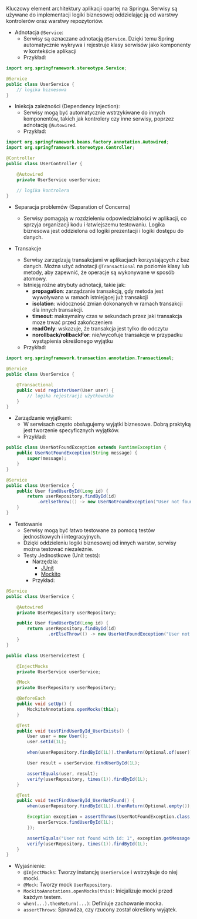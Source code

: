 Kluczowy element architektury aplikacji opartej na Springu.
Serwisy są używane do implementacji logiki biznesowej oddzielając ją od warstwy kontrolerów oraz warstwy repozytoriów.

- Adnotacja `@Service`:
	- Serwisy są oznaczane adnotacją `@Service`. Dzięki temu Spring automatycznie wykrywa i rejestruje klasy serwisów jako komponenty w kontekście aplikacji
	- Przykład:
```java
import org.springframework.stereotype.Service;

@Service
public class UserService {
    // logika biznesowa
}
```

- Iniekcja zależności (Dependency Injection):
	- Serwisy mogą być automatycznie wstrzykiwane do innych komponentów, takich jak kontrolery czy inne serwisy, poprzez adnotację `@Autowired`.
	- Przykład:
```java
import org.springframework.beans.factory.annotation.Autowired;
import org.springframework.stereotype.Controller;

@Controller
public class UserController {

    @Autowired
    private UserService userService;

    // logika kontrolera
}

```

- Separacja problemów (Separation of Concerns)
	- Serwisy pomagają w rozdzieleniu odpowiedzialności w aplikacji, co sprzyja organizacji kodu i łatwiejszemu testowaniu. Logika biznesowa jest oddzielona od logiki prezentacji i logiki dostępu do danych.

- Transakcje
	- Serwisy zarządzają transakcjami w aplikacjach korzystających z baz danych. Można użyć adnotacji `@Transactional` na poziomie klasy lub metody, aby zapewnić, że operacje są wykonywane w sposób atomowy.
	- Istnieją różne atrybuty adnotacji, takie jak: 
		- **propagation**: zarządzanie transakcją, gdy metoda jest wywoływana w ramach istniejącej już transakcji
		- **isolation**: widoczność zmian dokonanych w ramach transakcji dla innych transakcji.
		- **timeout**: maksymalny czas w sekundach przez jaki transakcja moze trwać przed zakończeniem
		- **readOnly**: wskazuje, że transakcja jest tylko do odczytu
		- **norollback/rollbackFor**: nie/wycofuje transakcje w przypadku wystąpienia określonego wyjątku
	- Przykład:
```java
import org.springframework.transaction.annotation.Transactional;

@Service
public class UserService {

    @Transactional
    public void registerUser(User user) {
        // logika rejestracji użytkownika
    }
}
```

- Zarządzanie wyjątkami:
	- W serwisach często obsługujemy wyjątki biznesowe. Dobrą praktyką jest tworzenie specyficznych wyjątków.
	- Przykład:
```java
public class UserNotFoundException extends RuntimeException {
    public UserNotFoundException(String message) {
        super(message);
    }
}

@Service
public class UserService {
    public User findUserById(Long id) {
        return userRepository.findById(id)
            .orElseThrow(() -> new UserNotFoundException("User not found with id: " + id));
    }
}

```

- Testowanie
	- Serwisy mogą być łatwo testowane za pomocą testów jednostkowych i integracyjnych.
	- Dzięki oddzieleniu logiki biznesowej od innych warstw, serwisy można testować niezależnie.
	- Testy Jednostkowe (Unit tests):
		- Narzędzia:
			- [JUnit](https://junit.org/junit5/)
			- [Mockito](https://site.mockito.org/)
		- Przykład:
```java
@Service
public class UserService {

    @Autowired
    private UserRepository userRepository;

    public User findUserById(Long id) {
        return userRepository.findById(id)
                .orElseThrow(() -> new UserNotFoundException("User not found with id: " + id));
    }
}
```

```java
public class UserServiceTest {

    @InjectMocks
    private UserService userService;

    @Mock
    private UserRepository userRepository;

    @BeforeEach
    public void setUp() {
        MockitoAnnotations.openMocks(this);
    }

    @Test
    public void testFindUserById_UserExists() {
        User user = new User();
        user.setId(1L);

        when(userRepository.findById(1L)).thenReturn(Optional.of(user));

        User result = userService.findUserById(1L);

        assertEquals(user, result);
        verify(userRepository, times(1)).findById(1L);
    }

    @Test
    public void testFindUserById_UserNotFound() {
        when(userRepository.findById(1L)).thenReturn(Optional.empty());

        Exception exception = assertThrows(UserNotFoundException.class, () -> {
            userService.findUserById(1L);
        });

        assertEquals("User not found with id: 1", exception.getMessage());
        verify(userRepository, times(1)).findById(1L);
    }
}

```
- Wyjaśnienie: 
	- `@InjectMocks`: Tworzy instancję `UserService` i wstrzykuje do niej mocki.
	- `@Mock`: Tworzy mock `UserRepository`.
	- `MockitoAnnotations.openMocks(this)`: Inicjalizuje mocki przed każdym testem.
	- `when(...).thenReturn(...)`: Definiuje zachowanie mocka.
	- `assertThrows`: Sprawdza, czy rzucony został określony wyjątek.